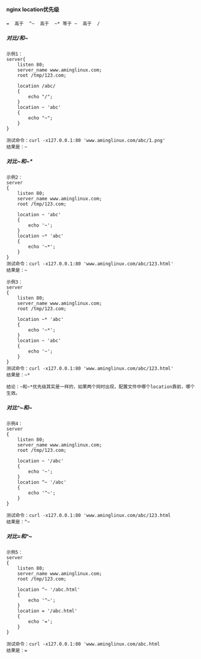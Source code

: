 #### nginx location优先级

    =  高于  ^~  高于  ~* 等于 ~  高于  /
    
#####     对比/和~

    示例1：
    server{
        listen 80;
        server_name www.aminglinux.com;
        root /tmp/123.com;

        location /abc/
        {
            echo "/";
        }
        location ~ 'abc'
        {
            echo "~";
        }
    }

    测试命令：curl -x127.0.0.1:80 'www.aminglinux.com/abc/1.png'
    结果是：~

#####     对比~和~*

    示例2：
    server
    {
        listen 80;
        server_name www.aminglinux.com;
        root /tmp/123.com;

        location ~ 'abc'
        {
            echo '~';
        }
        location ~* 'abc'
        {
	        echo '~*';
        }
    }
    测试命令：curl -x127.0.0.1:80 'www.aminglinux.com/abc/123.html' 
    结果是：~

    示例3：
    server
    {
        listen 80;
        server_name www.aminglinux.com;
        root /tmp/123.com;

        location ~* 'abc'
        {
            echo '~*';
        }
        location ~ 'abc'
        {
	        echo '~';
        }
    }
    测试命令：curl -x127.0.0.1:80 'www.aminglinux.com/abc/123.html' 
    结果是：~*
    
    结论：~和~*优先级其实是一样的，如果两个同时出现，配置文件中哪个location靠前，哪个生效。
    
#####     对比^~和~

    示例4：
    server
    {
        listen 80;
        server_name www.aminglinux.com;
        root /tmp/123.com;

        location ~ '/abc'
        {
            echo '~';
        }
        location ^~ '/abc'
        {
            echo '^~';
        }
    }

    测试命令：curl -x127.0.0.1:80 'www.aminglinux.com/abc/123.html
    结果是：^~
    
#####     对比=和^~

    示例5：
    server
    {
        listen 80;
        server_name www.aminglinux.com;
        root /tmp/123.com;

        location ^~ '/abc.html'
        {
            echo '^~';
        }
        location = '/abc.html'
        {
            echo '=';
        }
    }
    
    测试命令：curl -x127.0.0.1:80 'www.aminglinux.com/abc.html
    结果是：=
